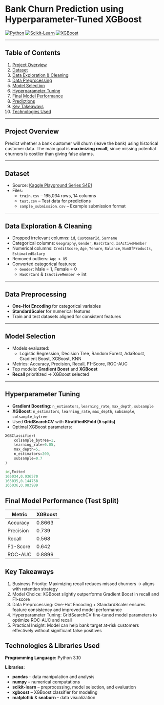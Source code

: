 #  Bank Churn Prediction using Hyperparameter-Tuned XGBoost

[![Python](https://img.shields.io/badge/Python-3.10-blue?logo=python)](https://www.python.org/)
[![Scikit-Learn](https://img.shields.io/badge/Scikit--Learn-0.24-orange?logo=scikitlearn)](https://scikit-learn.org/)
[![XGBoost](https://img.shields.io/badge/XGBoost-1.7-red?logo=xgboost)](https://xgboost.readthedocs.io/)

---

##  Table of Contents
1. [Project Overview](#project-overview)
2. [Dataset](#dataset)
3. [Data Exploration & Cleaning](#data-exploration--cleaning)
4. [Data Preprocessing](#data-preprocessing)
5. [Model Selection](#model-selection)
6. [Hyperparameter Tuning](#hyperparameter-tuning)
7. [Final Model Performance](#final-model-performance)
8. [Predictions](#predictions)
9. [Key Takeaways](#key-takeaways)
10. [Technologies Used](#technologies-used)


---

##  Project Overview
Predict whether a bank customer will churn (leave the bank) using historical customer data. The main goal is **maximizing recall**, since missing potential churners is costlier than giving false alarms.

---

##  Dataset
- Source: [Kaggle Playground Series S4E1](https://www.kaggle.com/competitions/playground-series-s4e1/overview)
- Files:
  - `train.csv` – 165,034 rows, 14 columns
  - `test.csv` – Test data for predictions
  - `sample_submission.csv` – Example submission format

---

##  Data Exploration & Cleaning
- Dropped irrelevant columns: `id`, `CustomerId`, `Surname`
- Categorical columns: `Geography`, `Gender`, `HasCrCard`, `IsActiveMember`
- Numerical columns: `CreditScore`, `Age`, `Tenure`, `Balance`, `NumOfProducts`, `EstimatedSalary`
- Removed outliers: `Age > 85`
- Converted categorical features:
  - `Gender`: Male = 1, Female = 0
  - `HasCrCard` & `IsActiveMember` → int

---

##  Data Preprocessing
- **One-Hot Encoding** for categorical variables
- **StandardScaler** for numerical features
- Train and test datasets aligned for consistent features

---

##  Model Selection
- Models evaluated:
  - Logistic Regression, Decision Tree, Random Forest, AdaBoost, Gradient Boost, XGBoost, KNN
- Metrics: Accuracy, Precision, Recall, F1-Score, ROC-AUC
- Top models: **Gradient Boost** and **XGBoost**
- **Recall** prioritized → XGBoost selected

---

##  Hyperparameter Tuning
- **Gradient Boosting**: `n_estimators`, `learning_rate`, `max_depth`, `subsample`
- **XGBoost**: `n_estimators`, `learning_rate`, `max_depth`, `subsample`, `colsample_bytree`
- Used **GridSearchCV** with **StratifiedKFold (5 splits)**
- Optimal XGBoost parameters:

```python
XGBClassifier(
    colsample_bytree=1,
    learning_rate=0.05,
    max_depth=5,
    n_estimators=200,
    subsample=0.7
)
```

```python
id,Exited
165034,0.036570
165035,0.144758
165036,0.083989
```

## Final Model Performance (Test Split)

| Metric    | XGBoost |
| --------- | ------- |
| Accuracy  | 0.8663  |
| Precision | 0.739   |
| Recall    | 0.568   |
| F1-Score  | 0.642   |
| ROC-AUC   | 0.8899  |

## Key Takeaways

1. Business Priority: Maximizing recall reduces missed churners → aligns with retention strategy
2. Model Choice: XGBoost slightly outperforms Gradient Boost in recall and F1-score
3. Data Preprocessing: One-Hot Encoding + StandardScaler ensures feature consistency and improved model performance
4. Hyperparameter Tuning: GridSearchCV fine-tuned model parameters to optimize ROC-AUC and recall
5. Practical Insight: Model can help bank target at-risk customers effectively without significant false positives

## Technologies & Libraries Used
**Programming Language:** Python 3.10

**Libraries:**

- **pandas** – data manipulation and analysis  
- **numpy** – numerical computations  
- **scikit-learn** – preprocessing, model selection, and evaluation  
- **xgboost** – XGBoost classifier for modeling  
- **matplotlib** & **seaborn** – data visualization
